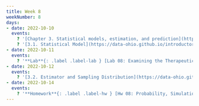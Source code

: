 ```yaml
---
title: Week 8
weekNumber: 8
days:
- date: 2022-10-10
  events:
    ? '[Chapter 3. Statistical models, estimation, and prediction](https://data-ohio.github.io/introductory-data-science/3/3_models.html)'
    ? '[3.1. Statistical Model](https://data-ohio.github.io/introductory-data-science/3/1/3_1_statistical.html)'
- date: 2022-10-11
  events:
    ? '**Lab**{: .label .label-lab } [Lab 08: Examining the Therapeutic Touch](https://jupyterhub.academic.kube.ohio.edu/hub/user-redirect/git-pull?repo=https%3A%2F%2Fgithub.com%2Fdata-ohio%2FMATH2530_Fall22-23&urlpath=lab%2Ftree%2FMATH2530_Fall22-23%2Flab%2Flab08%2Flab08.ipynb&branch=main)'
- date: 2022-10-12
  events:
    ? '[3.2. Estimator and Sampling Distribution](https://data-ohio.github.io/introductory-data-science/3/2/3_2_estimator.html)'
- date: 2022-10-14
  events:
    ? '**Homework**{: .label .label-hw } [Hw 08: Probability, Simulation, and Estimation](https://jupyterhub.academic.kube.ohio.edu/hub/user-redirect/git-pull?repo=https%3A%2F%2Fgithub.com%2Fdata-ohio%2FMATH2530_Fall22-23&urlpath=lab%2Ftree%2FMATH2530_Fall22-23%2Fhw%2Fhw08%2Fhw08.ipynb&branch=main)'
---
```


